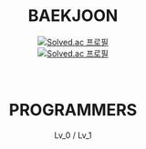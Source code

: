 <div align=center>

# BAEKJOON

  [![Solved.ac
  프로필](http://mazassumnida.wtf/api/mini/generate_badge?boj=lingling_23)](https://solved.ac/lingling_23) <br>
  [![Solved.ac
프로필](http://mazassumnida.wtf/api/v2/generate_badge?boj=lingling_23)](https://solved.ac/lingling_23) 
<br>
<br>
<br>

# PROGRAMMERS
Lv_0 / Lv_1
  

</div>
